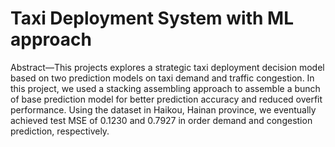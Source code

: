 # Taxi Deployment System with ML approach
Abstract—This projects explores a strategic taxi deployment decision model based on two prediction models on taxi demand and traffic congestion. In this project, we used a stacking assembling approach to assemble a bunch of base prediction model for better prediction accuracy and reduced overfit performance. Using the dataset in Haikou, Hainan province, we eventually achieved test MSE of 0.1230 and 0.7927 in order demand and congestion prediction, respectively.
